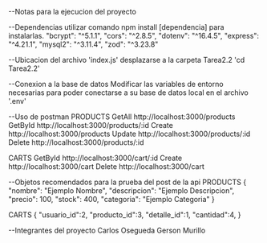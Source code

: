--Notas para la ejecucion del proyecto

--Dependencias
    utilizar comando npm install [dependencia] para instalarlas.
    "bcrypt": "^5.1.1",
    "cors": "^2.8.5",
    "dotenv": "^16.4.5",
    "express": "^4.21.1",
    "mysql2": "^3.11.4",
    "zod": "^3.23.8"

--Ubicacion del archivo 'index.js'
    desplazarse a la carpeta Tarea2.2
    'cd Tarea2.2'

--Conexion a la base de datos
    Modificar las variables de entorno necesarias 
    para poder conectarse a su base de datos local 
    en el archivo '.env'

--Uso de postman
PRODUCTS
GetAll http://localhost:3000/products
GetById http://localhost:3000/products/:id
Create http://localhost:3000/products
Update http://localhost:3000/products/:id
Delete http://localhost:3000/products/:id

CARTS
GetById http://localhost:3000/cart/:id
Create http://localhost:3000/cart
Delete http://localhost:3000/cart

--Objetos recomendados para la prueba del post de la api
PRODUCTS
{
    "nombre": "Ejemplo Nombre",
    "descripcion": "Ejemplo Descripcion",
    "precio": 100,
    "stock": 400,
    "categoria": "Ejemplo Categoria"
}

CARTS
{
    "usuario_id":2,
    "producto_id":3,
    "detalle_id":1,
    "cantidad":4,
}

--Integrantes del proyecto
    Carlos Osegueda
    Gerson Murillo